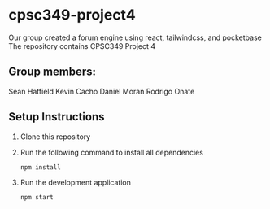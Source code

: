 # cpsc349-project4

Our group created a forum engine using react, tailwindcss, and pocketbase
The repository contains CPSC349 Project 4

## Group members:

Sean Hatfield
Kevin Cacho
Daniel Moran
Rodrigo Onate 

## Setup Instructions

1. Clone this repository
2. Run the following command to install all dependencies

    ```bash
    npm install
    ```

3. Run the development application

    ```bash
    npm start
    ```
